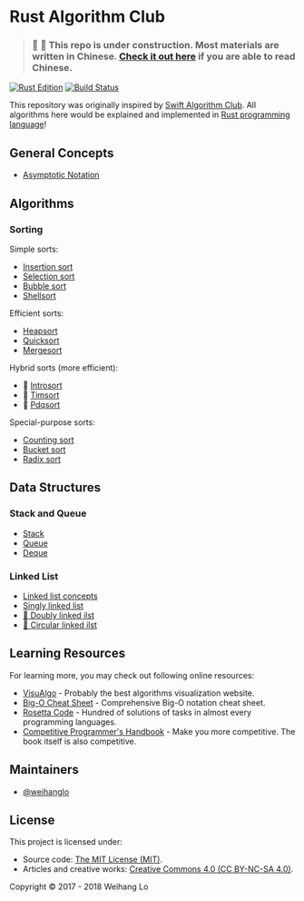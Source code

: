 # Rust Algorithm Club

> ### 🚧 🚧 This repo is under construction. Most materials are written in Chinese. [Check it out here](https://weihanglo.tw/rust-algorithm-club) if you are able to read Chinese.

[![Rust Edition](https://img.shields.io/badge/Rust_Edition-2018-green.svg)](https://rust-lang-nursery.github.io/edition-guide/rust-2018/index.html) 
[![Build Status](https://travis-ci.com/weihanglo/rust-algorithm-club.svg?token=jBygxQ3kLkkfxSeAJnP2&branch=master)](https://travis-ci.com/weihanglo/rust-algorithm-club)

This repository was originally inspired by [Swift Algorithm Club][swift-algorithm-club]. All algorithms here would be explained and implemented in [Rust programming language][rust]!

[swift-algorithm-club]: https://github.com/raywenderlich/swift-algorithm-club
[rust]: https://www.rust-lang.org/

## General Concepts

- [Asymptotic Notation](src/concepts/asymptotic-notation)

## Algorithms

### Sorting

Simple sorts:

- [Insertion sort](src/sorting/insertion_sort)
- [Selection sort](src/sorting/selection_sort)
- [Bubble sort](src/sorting/bubble_sort)
- [Shellsort](src/sorting/shellsort)

Efficient sorts:

- [Heapsort](src/sorting/heapsort)
- [Quicksort](src/sorting/quicksort)
- [Mergesort](src/sorting/mergesort)

Hybrid sorts (more efficient):

- 🚧 [Introsort](src/sorting/introsort)
- 🚧 [Timsort](src/sorting/timsort)
- 🚧 [Pdqsort](src/sorting/pdqsort)

Special-purpose sorts:

- [Counting sort](src/sorting/counting_sort)
- [Bucket sort](src/sorting/bucket_sort)
- [Radix sort](src/sorting/radix_sort)

## Data Structures

### Stack and Queue

- [Stack](src/collections/stack_queue/stack.md)
- [Queue](src/collections/stack_queue/queue.md)
- [Deque](src/collections/stack_queue/deque.md)

### Linked List

- [Linked list concepts](src/collections/linked_list/README.md)
- [Singly linked list](src/collections/linked_list/singly.md)
- [🚧 Doubly linked ilst](src/collections/linked_list/doubly.md)
- [🚧 Circular linked ilst](src/collections/linked_list/circular.md)

## Learning Resources

For learning more, you may check out following online resources:

- [VisuAlgo](https://visualgo.net/) - Probably the best algorithms visualization website.
- [Big-O Cheat Sheet](http://bigocheatsheet.com/) - Comprehensive Big-O notation cheat sheet.
- [Rosetta Code](http://rosettacode.org) - Hundred of solutions of tasks in almost every programming languages.
- [Competitive Programmer's Handbook](https://cses.fi/book.html) - Make you more competitive. The book itself is also competitive.

## Maintainers

- [@weihanglo](https://github.com/weihanglo)

## License

This project is licensed under:

- Source code: [The MIT License (MIT)](LICENSE).
- Articles and creative works: [Creative Commons 4.0 (CC BY-NC-SA 4.0)](https://creativecommons.org/licenses/by-nc-sa/4.0/).

Copyright © 2017 - 2018 Weihang Lo
